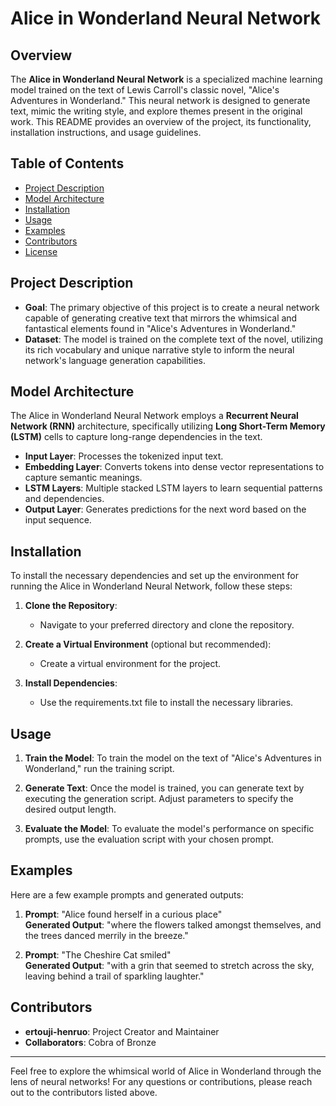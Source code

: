 # Alice in Wonderland Neural Network

## Overview

The **Alice in Wonderland Neural Network** is a specialized machine learning model trained on the text of Lewis Carroll's classic novel, "Alice's Adventures in Wonderland." This neural network is designed to generate text, mimic the writing style, and explore themes present in the original work. This README provides an overview of the project, its functionality, installation instructions, and usage guidelines.

## Table of Contents

- [Project Description](#project-description)
- [Model Architecture](#model-architecture)
- [Installation](#installation)
- [Usage](#usage)
- [Examples](#examples)
- [Contributors](#contributors)
- [License](#license)

## Project Description

- **Goal**: The primary objective of this project is to create a neural network capable of generating creative text that mirrors the whimsical and fantastical elements found in "Alice's Adventures in Wonderland."
- **Dataset**: The model is trained on the complete text of the novel, utilizing its rich vocabulary and unique narrative style to inform the neural network's language generation capabilities.

## Model Architecture

The Alice in Wonderland Neural Network employs a **Recurrent Neural Network (RNN)** architecture, specifically utilizing **Long Short-Term Memory (LSTM)** cells to capture long-range dependencies in the text.

- **Input Layer**: Processes the tokenized input text.
- **Embedding Layer**: Converts tokens into dense vector representations to capture semantic meanings.
- **LSTM Layers**: Multiple stacked LSTM layers to learn sequential patterns and dependencies.
- **Output Layer**: Generates predictions for the next word based on the input sequence.

## Installation

To install the necessary dependencies and set up the environment for running the Alice in Wonderland Neural Network, follow these steps:

1. **Clone the Repository**: 
   - Navigate to your preferred directory and clone the repository.

2. **Create a Virtual Environment** (optional but recommended): 
   - Create a virtual environment for the project.

3. **Install Dependencies**: 
   - Use the requirements.txt file to install the necessary libraries.

## Usage

1. **Train the Model**: To train the model on the text of "Alice's Adventures in Wonderland," run the training script.

2. **Generate Text**: Once the model is trained, you can generate text by executing the generation script. Adjust parameters to specify the desired output length.

3. **Evaluate the Model**: To evaluate the model's performance on specific prompts, use the evaluation script with your chosen prompt.

## Examples

Here are a few example prompts and generated outputs:

1. **Prompt**: "Alice found herself in a curious place"  
   **Generated Output**: "where the flowers talked amongst themselves, and the trees danced merrily in the breeze."

2. **Prompt**: "The Cheshire Cat smiled"  
   **Generated Output**: "with a grin that seemed to stretch across the sky, leaving behind a trail of sparkling laughter."

## Contributors

- **ertouji-henruo**: Project Creator and Maintainer
- **Collaborators**: Cobra of Bronze

---

Feel free to explore the whimsical world of Alice in Wonderland through the lens of neural networks! For any questions or contributions, please reach out to the contributors listed above.
